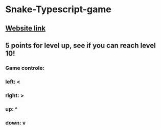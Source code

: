 # Snake-Typescript-game
## <a href="https://hugo-kai.github.io/Snake-Typescript-game/" target="_blank">Website link</a>
## 5 points for level up, see if you can reach level 10!
### Game controle:
### left:  <
### right: >
### up:    ^
### down:  v
